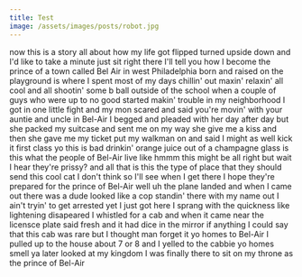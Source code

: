```yaml
---
title: Test
image: /assets/images/posts/robot.jpg
---
```

now this is a story all about how my life got flipped turned upside down and I'd like to take a minute just sit right there I'll tell you how I become the prince of a town called Bel Air in west Philadelphia born and raised on the playground is where I spent most of my days chillin' out maxin' relaxin' all cool and all shootin' some b ball outside of the school when a couple of guys who were up to no good started makin' trouble in my neighborhood I got in one little fight and my mon scared and said you're movin' with your auntie and uncle in Bel-Air I begged and pleaded with her day after day but she packed my suitcase and sent me on my way she give me a kiss and then she gave me my ticket put my walkman on and said I might as well kick it first class yo this is bad drinkin' orange juice out of a champagne glass is this what the people of Bel-Air live like hmmm this might be all right but wait I hear they're prissy? and all that is this the type of place that they should send this cool cat I don't think so I'll see when I get there I hope they're prepared for the prince of Bel-Air well uh the plane landed and when I came out there was a dude looked like a cop standin' there with my name out I ain't tryin' to get arrested yet I just got here I sprang with the quickness like lightening disapeared I whistled for a cab and when it came near the licensce plate said fresh and it had dice in the mirror if anything I could say that this cab was rare but I thought man forget it yo homes to Bel-Air I pulled up to the house about 7 or 8 and I yelled to the cabbie yo homes smell ya later looked at my kingdom I was finally there to sit on my throne as the prince of Bel-Air

